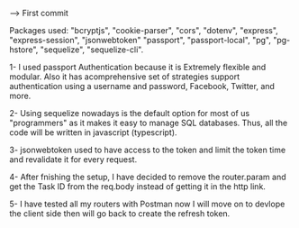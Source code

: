 --> First commit

Packages used: "bcryptjs", "cookie-parser", "cors", "dotenv", "express", "express-session", "jsonwebtoken"
"passport", "passport-local", "pg", "pg-hstore", "sequelize", "sequelize-cli".

1- I used passport Authentication because it is Extremely flexible and modular.
Also it has acomprehensive set of strategies support authentication using a username and password, Facebook, Twitter, and more.

2- Using sequelize nowadays is the default option for most of us "programmers" as it makes it easy to manage SQL databases.
Thus, all the code will be written in javascript (typescript).

3- jsonwebtoken used to have access to the token and limit the token time and revalidate it for every request.

4- After fnishing the setup, I have decided to remove the router.param and get the Task ID from the req.body instead of getting it in the http link.

5- I have tested all my routers with Postman now I will move on to devlope the client side then will go back to create the refresh token.
